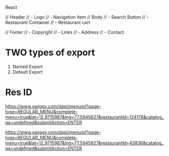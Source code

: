 React

// Header
//   - Logo 
//   - Navigation Item 
// Body 
//   - Search Button 
//   - Restaurant Container 
//     - Restaurant cart  

// Footer 
//  - Copyright
//  - Links
//  - Address 
//  - Contact 

# TWO types of export
1. Named Export
2. Default Export


# Res ID

https://www.swiggy.com/dapi/menu/pl?page-type=REGULAR_MENU&complete-menu=true&lat=12.9715987&lng=77.5945627&restaurantId=124178&catalog_qa=undefined&submitAction=ENTER

https://www.swiggy.com/dapi/menu/pl?page-type=REGULAR_MENU&complete-menu=true&lat=12.9715987&lng=77.5945627&restaurantId=43836&catalog_qa=undefined&submitAction=ENTER


